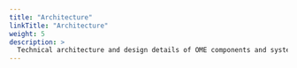 ```yaml
---
title: "Architecture"
linkTitle: "Architecture"
weight: 5
description: >
  Technical architecture and design details of OME components and systems.
---
```

